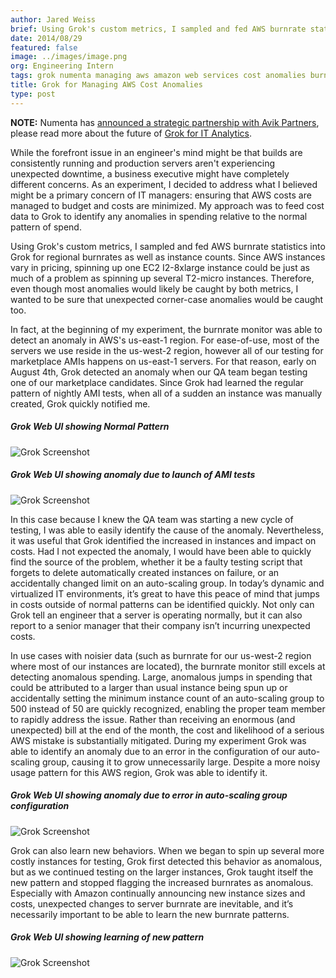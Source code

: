 ```yaml
---
author: Jared Weiss
brief: Using Grok's custom metrics, I sampled and fed AWS burnrate statistics into Grok for regional burnrates as well as instance counts. Since AWS instances vary in pricing, spinning up one EC2 I2-8xlarge instance could be just as much of a
date: 2014/08/29
featured: false
image: ../images/image.png
org: Engineering Intern
tags: grok numenta managing aws amazon web services cost anomalies burn rate
title: Grok for Managing AWS Cost Anomalies
type: post
---
```


**NOTE:** Numenta has [announced a strategic partnership with Avik Partners](/press/numenta-announces-licensing-of-grok-for-it-to-avik-partners.html),
please read more about the future of
[Grok for IT Analytics](http://grokstream.com).

While the forefront issue in an engineer's mind might be that builds are
consistently running and production servers aren't experiencing unexpected
downtime, a business executive might have completely different concerns.  As an
experiment, I decided to address what I believed might be a primary concern of
IT managers: ensuring that AWS costs are managed to budget and costs are
minimized.  My approach was to feed cost data to Grok to identify any anomalies
in spending relative to the normal pattern of spend.

Using Grok's custom metrics, I sampled and fed AWS burnrate statistics into Grok
for regional burnrates as well as instance counts. Since AWS instances vary in
pricing, spinning up one EC2 I2-8xlarge instance could be just as much of a
problem as spinning up several T2-micro instances. Therefore, even though most
anomalies would likely be caught by both metrics, I wanted to be sure that
unexpected corner-case anomalies would be caught too.

In fact, at the beginning of my experiment, the burnrate monitor was able to
detect an anomaly in AWS's us-east-1 region. For ease-of-use, most of the
servers we use reside in the us-west-2 region, however all of our testing for
marketplace AMIs happens on us-east-1 servers. For that reason, early on August
4th, Grok detected an anomaly when our QA team began testing one of our
marketplace candidates. Since Grok had learned the regular pattern of nightly
AMI tests, when all of a sudden an instance was manually created, Grok quickly
notified me.

##### Grok Web UI showing Normal Pattern
![Grok Screenshot](../images/1.png)

##### Grok Web UI showing anomaly due to launch of AMI tests
![Grok Screenshot](../images/2.png)

In this case because I knew the QA team was starting a new cycle of testing, I
was able to easily identify the cause of the anomaly.  Nevertheless, it was
useful that Grok identified the increased in instances and impact on costs. Had
I not expected the anomaly, I would have been able to quickly find the source of
the problem, whether it be a faulty testing script that forgets to delete
automatically created instances on failure, or an accidentally changed limit on
an auto-scaling group. In today’s dynamic and virtualized IT environments, it’s
great to have this peace of mind that jumps in costs outside of normal patterns
can be identified quickly. Not only can Grok tell an engineer that a server is
operating normally, but it can also report to a senior manager that their
company isn’t incurring unexpected costs.

In use cases with noisier data (such as burnrate for our us-west-2 region where
most of our instances are located), the burnrate monitor still excels at
detecting anomalous spending. Large, anomalous jumps in spending that could be
attributed to a larger than usual instance being spun up or accidentally setting
the minimum instance count of an auto-scaling group to 500 instead of 50 are
quickly recognized, enabling the proper team member to rapidly address the
issue. Rather than receiving an enormous (and unexpected) bill at the end of the
month, the cost and likelihood of a serious AWS mistake is substantially
mitigated.   During my experiment Grok was able to identify an anomaly due to an
error in the configuration of our auto-scaling group, causing it to grow
unnecessarily large.  Despite a more noisy usage pattern for this AWS region,
Grok was able to identify it.

##### Grok Web UI showing anomaly due to error in auto-scaling group configuration
![Grok Screenshot](../images/3.png)

Grok can also learn new behaviors. When we began to spin up several more costly
instances for testing, Grok first detected this behavior as anomalous, but as we
continued testing on the larger instances, Grok taught itself the new pattern
and stopped flagging the increased burnrates as anomalous. Especially with
Amazon continually announcing new instance sizes and costs, unexpected changes
to server burnrate are inevitable, and it’s necessarily important to be able to
learn the new burnrate patterns.

##### Grok Web UI showing learning of new pattern
![Grok Screenshot](../images/4.png)
